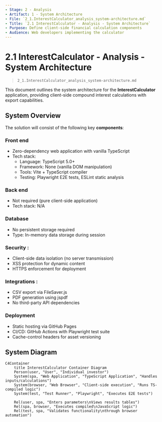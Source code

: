 ```yaml
---
- Stage: 2 - Analysis
- Artifact: 1 - System Architecture
- File: `2_1.InterestCalculator_analysis_system-architecture.md`
- Title: `2.1 InterestCalculator - Analysis - System Architecture`
- Purpose: Define client-side financial calculation components
- Audience: Web developers implementing the calculator
---
```


# 2.1 InterestCalculator - Analysis - System Architecture

> `2_1.InterestCalculator_analysis_system-architecture.md`

This document outlines the system architecture for the **InterestCalculator** application, providing client-side compound interest calculations with export capabilities.

## System Overview

The solution will consist of the following key **components**:

### Front end 
- Zero-dependency web application with vanilla TypeScript
- Tech stack:
  - Language: TypeScript 5.0+
  - Framework: None (vanilla DOM manipulation)
  - Tools: Vite + TypeScript compiler
  - Testing: Playwright E2E tests, ESLint static analysis

### Back end 
- Not required (pure client-side application)
- Tech stack: N/A

### Database 
- No persistent storage required
- Type: In-memory data storage during session

### Security : 
- Client-side data isolation (no server transmission)
- XSS protection for dynamic content
- HTTPS enforcement for deployment

### Integrations : 
- CSV export via FileSaver.js
- PDF generation using jspdf
- No third-party API dependencies

### Deployment
- Static hosting via GitHub Pages
- CI/CD: GitHub Actions with Playwright test suite
- Cache-control headers for asset versioning

## System Diagram

```mermaid
C4Container
    title InterestCalculator Container Diagram
    Person(user, "User", "Individual investor")
    System(spa, "Web Application", "TypeScript Application", "Handles inputs/calculations")
    System(browser, "Web Browser", "Client-side execution", "Runs TS-compiled logic")
    System(test, "Test Runner", "Playwright", "Executes E2E tests")

    Rel(user, spa, "Enters parameters\nViews results tables")
    Rel(spa, browser, "Executes compiled\nJavaScript logic")
    Rel(test, spa, "Validates functionality\nthrough browser automation")
``` 